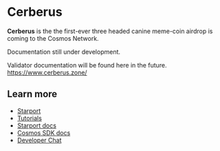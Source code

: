 # Cerberus

**Cerberus** is the the first-ever three headed canine meme-coin airdrop is coming to the Cosmos Network.

Documentation still under development.

Validator documentation will be found here in the future. https://www.cerberus.zone/

## Learn more

- [Starport](https://starport.com)
- [Tutorials](https://docs.starport.com/guide)
- [Starport docs](https://docs.starport.com)
- [Cosmos SDK docs](https://docs.cosmos.network)
- [Developer Chat](https://discord.gg/H6wGTY8sxw)

